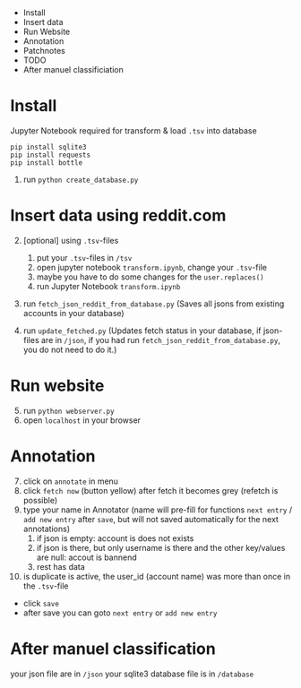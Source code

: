 #

+ Install
+ Insert data
+ Run Website
+ Annotation
+ Patchnotes
+ TODO
+ After manuel classificiation


# Install

Jupyter Notebook required for transform & load `.tsv` into database

    pip install sqlite3
    pip install requests
    pip install bottle



1. run `python create_database.py`

# Insert data using reddit.com

2. [optional] using `.tsv`-files
    1. put your `.tsv`-files in `/tsv`
    2. open jupyter notebook `transform.ipynb`, change your `.tsv`-file
    3. maybe you have to do some changes for the `user.replaces()`
    4. run Jupyter Notebook `transform.ipynb`

3. run `fetch_json_reddit_from_database.py`  (Saves all jsons from existing accounts in your database)
4. run `update_fetched.py` (Updates fetch status in your database, if json-files are in `/json`, if you had run `fetch_json_reddit_from_database.py`, you do not need to do it.)


# Run website

5. run `python webserver.py`
6. open `localhost` in your browser

# Annotation

7. click on `annotate` in menu 
8. click `fetch now` (button yellow) after fetch it becomes grey (refetch is possible)
9. type your name in Annotator (name will pre-fill for functions `next entry` / `add new entry` after `save`, but will not saved automatically for the next annotations)
    1. if json is empty: account is does not exists 
    2. if json is there, but only username is there and the other key/values are null: accout is bannend
    3. rest has data
10. is duplicate is active, the user_id (account name) was more than once in the `.tsv`-file

+ click `save`
+ after save you can goto `next entry` or `add new entry`

# After manuel classification

your json file are in `/json`
your sqlite3 database file is in `/database`


